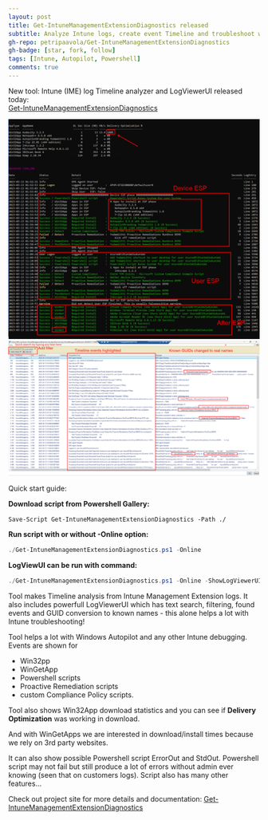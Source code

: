 ```yaml
---
layout: post
title: Get-IntuneManagementExtensionDiagnostics released
subtitle: Analyze Intune logs, create event Timeline and troubleshoot with LogViewerUI
gh-repo: petripaavola/Get-IntuneManagementExtensionDiagnostics
gh-badge: [star, fork, follow]
tags: [Intune, Autopilot, Powershell]
comments: true
---
```


New tool: Intune (IME) log Timeline analyzer and LogViewerUI released today:  
[Get-IntuneManagementExtensionDiagnostics](https://github.com/petripaavola/Get-IntuneManagementExtensionDiagnostics)

![Get-IntuneManagementExtensionDiagnostics-Observed_Timeline_v1.1.png](/assets/img/Get-IntuneManagementExtensionDiagnostics-Observed_Timeline_v1.1.png)
![Get-IntuneManagementExtensionDiagnostics-LogViewerUI01_1.1.png](/assets/img/Get-IntuneManagementExtensionDiagnostics-LogViewerUI01_1.1.png)

Quick start guide:

**Download script from Powershell Gallery:**  
~~~
Save-Script Get-IntuneManagementExtensionDiagnostics -Path ./
~~~

**Run script with or without -Online option:**  
```powershell
./Get-IntuneManagementExtensionDiagnostics.ps1 -Online
```

**LogViewUI can be run with command:**  
```powershell
./Get-IntuneManagementExtensionDiagnostics.ps1 -Online -ShowLogViewerUI -ConvertAllKnownGuidsToClearText
```

Tool makes Timeline analysis from Intune Management Extension logs. It also includes powerfull LogViewerUI which has text search, filtering, found events and GUID conversion to known names - this alone helps a lot with Intune troubleshooting!

Tool helps a lot with Windows Autopilot and any other Intune debugging. Events are shown for  
*  Win32pp
*  WinGetApp
*  Powershell scripts
*  Proactive Remediation scripts
*  custom Compliance Policy scripts.

Tool also shows Win32App download statistics and you can see if **Delivery Optimization** was working in download.

And with WinGetApps we are interested in download/install times because we rely on 3rd party websites.

It can also show possible Powershell script ErrorOut and StdOut. Powershell script may not fail but still produce a lot of errors without admin ever knowing (seen that on customers logs). Script also has many other features...

Check out project site for more details and documentation:
[Get-IntuneManagementExtensionDiagnostics](https://github.com/petripaavola/Get-IntuneManagementExtensionDiagnostics)